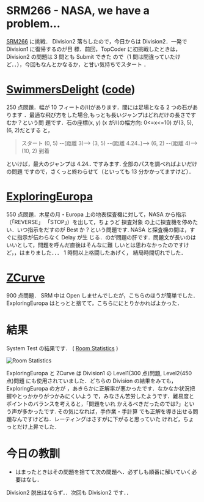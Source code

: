 # SRM266 - NASA, we have a problem...

<!--
date = "2005-10-02"
-->

[SRM266](http://www.topcoder.com/stat?c=round_overview&rd=7999) に挑戦．
Division2 落ちしたので，今日からは Division2．一発で Division1 に復帰するのが目
標．前回，TopCoder に初挑戦したときは，Division2 の問題は 3 問とも Submit できた
ので（1 問は間違っていたけど．．），今回もなんとかなるか，と甘い気持ちでスタート
．

# [SwimmersDelight](http://www.topcoder.com/stat?c=problem_statement&pm=4821&rd=7999) ([code](http://www.topcoder.com/stat?c=problem_solution&rm=203780&rd=7999&pm=4821&cr=15632820))

250 点問題．幅が 10 フィートの川があります．間には足場となる 2 つの石があります
．最適な飛び方をした場合,もっとも長いジャンプはどれだけの長さですむか？という問
題です．石の座標(x, y) (x が川の幅方向: 0&lt;=x&lt;=10) が(3, 5), (6, 2)だとする
と，

> スタート (0, 5) --(距離 3)--&gt; (3, 5) --(距離 4.24..)--&gt; (6, 2) --(距離
> 4)--&gt; (10, 2) 到着

といけば，最大のジャンプは 4.24.. ですみます. 全部のパスを調べればよいだけの問題
ですので，さくっと終わらせて（といっても 13 分かかってますけど）．

# [ExploringEuropa](http://www.topcoder.com/stat?c=problem_statement&pm=4809&rd=7999)

550 点問題．木星の月・Europa 上の地表探査機に対して，NASA から指示（「REVERSE」
「STOP」）を出して，ちょうど 探査対象 の上に探査機を停めたい．いつ指示をだすのが
Best か？という問題です. NASA と探査機の間は，すぐに指示が伝わらなく Delay が生
じる．のが問題の肝です．問題文が長いのはいいとして，問題を呼んだ直後はそんなに難
しいとは思わなかったのですけど，，はまりました．．． 1 時間以上格闘したあげく，
結局時間切れでした．

# [ZCurve](http://www.topcoder.com/stat?c=problem_statement&pm=4808&rd=7999)

900 点問題． SRM 中は Open しませんでしたが，こちらのほうが簡単でした．
ExploringEuropa はとっとと捨てて，こちらににとりかかればよかった．

# 結果

System Test の結果です． (
[Room Statistics](http://www.topcoder.com/stat?c=coder_room_stats&cr=15632820&rd=7999&rm=203780)
)

![Room Statistics](http://static.flickr.com/41/74681944_23c573b1ab_o.png)

ExploringEuropa と ZCurve は Division1 の Level1(300 点)問題, Level2(450 点)問題
にも使用されていました．どちらの Division の結果をみても，ExploringEuropa の方が
，あきらかに正解率が悪かったです．なかなか状況把握やとっかかりがつかみにくいよう
で，みなさん苦労したようです．難易度とポイントのバランスを考えると，「問題をいれ
かえるべきだったのでは?」という声が多かったです. その気になれば，手作業・手計算
でも正解を導き出せる問題なんですけどね．レーティングはさすがに下がると思っていた
けれど，ちょっとだけ上昇でした．

# 今日の教訓

- はまったときはその問題を捨てて次の問題へ．必ずしも順番に解いていく必要はなし．

Division2 脱出はならず．．次回も Division2 です．．
